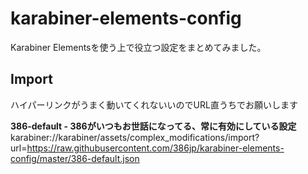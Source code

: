 # karabiner-elements-config

Karabiner Elementsを使う上で役立つ設定をまとめてみました。

## Import

ハイパーリンクがうまく動いてくれないいのでURL直うちでお願いします

**386-default - 386がいつもお世話になってる、常に有効にしている設定**
karabiner://karabiner/assets/complex_modifications/import?url=https://raw.githubusercontent.com/386jp/karabiner-elements-config/master/386-default.json
